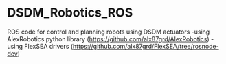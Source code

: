 # DSDM_Robotics_ROS
ROS code for control and planning robots using DSDM actuators
-using AlexRobotics python library (https://github.com/alx87grd/AlexRobotics)
-using FlexSEA drivers (https://github.com/alx87grd/FlexSEA/tree/rosnode-dev)
